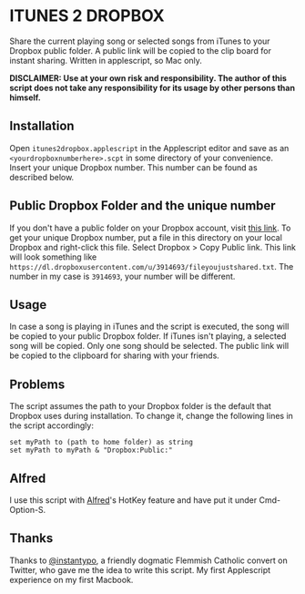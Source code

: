 ITUNES 2 DROPBOX
================

Share the current playing song or selected songs from iTunes to your Dropbox public folder.
A public link will be copied to the clip board for instant sharing.
Written in applescript, so Mac only. 

**DISCLAIMER: Use at your own risk and responsibility. The author of
  this script does not take any responsibility for its usage by other
  persons than himself.**

Installation
------------
Open `itunes2dropbox.applescript` in the Applescript editor and save
as an `<yourdropboxnumberhere>.scpt` in some directory of your
convenience. Insert your unique Dropbox number. This number can be
found as described below.

Public Dropbox Folder and the unique number
-------------------------------------------
If you don't have a public folder on your Dropbox account, visit
[this link](https://www.dropbox.com/enable_public_folder).
To get your unique Dropbox number, put a file in this directory on
your local Dropbox and right-click this file. Select Dropbox > Copy
Public link. This link will look something like
`https://dl.dropboxusercontent.com/u/3914693/fileyoujustshared.txt`.
The number in my case is `3914693`, your number will be different. 

Usage
----

In case a song is playing in iTunes and the script is executed, the
song will be copied to your public Dropbox folder. If iTunes isn't
playing, a selected song will be copied. Only one song should be
selected. The public link will be copied to the clipboard for
sharing with your friends.

Problems
--------
The script assumes the path to your Dropbox folder is the default that
Dropbox uses during installation. To change it, change the following
lines in the script accordingly: 

    set myPath to (path to home folder) as string
	set myPath to myPath & "Dropbox:Public:"
        
Alfred 
------
I use this script with
[Alfred](http://www.alfredapp.com/)'s HotKey feature and have put it under
Cmd-Option-S.

Thanks 
------ 
Thanks to [@instantypo](http://www.twitter.com/instantypo), a friendly dogmatic
Flemmish Catholic convert on Twitter, who gave me the idea to write
this script. My first Applescript experience on my first Macbook.
